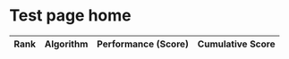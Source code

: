 # Test page home

<div id="leaderboardPlot"></div>

<table id="leaderboardTable">
<thead>
    <tr>
    <th>Rank</th>
    <th>Algorithm</th>
    <th>Performance (Score)</th>
    <th>Cumulative Score</th> 
    </tr>
</thead>
<tbody>
</tbody>
</table>

<script>
// Sample Leaderboard Data (Replace with your actual data)
var leaderboardData = [
    { algorithm: 'Algorithm A', score: 95 },
    { algorithm: 'Algorithm B', score: 88 },
    { algorithm: 'Algorithm C', score: 76 },
    { algorithm: 'Algorithm D', score: 60 },
];

// Calculate Cumulative Scores
var cumulativeScores = [];
var totalScore = 0;
for (var i = 0; i < leaderboardData.length; i++) {
    totalScore += leaderboardData[i].score;
    cumulativeScores.push(totalScore);
}

// Create Table (add cumulative score column)
var tableBody = document.getElementById('leaderboardTable').getElementsByTagName('tbody')[0];
for (var i = 0; i < leaderboardData.length; i++) {
    var row = tableBody.insertRow();
    row.insertCell().innerHTML = i + 1;
    row.insertCell().innerHTML = leaderboardData[i].algorithm;
    row.insertCell().innerHTML = leaderboardData[i].score;
    row.insertCell().innerHTML = cumulativeScores[i]; // Add cumulative score
}

// Create Line Plot
var plotData = [{
    x: leaderboardData.map(d => d.algorithm),
    y: cumulativeScores,  
    type: 'scatter',
    mode: 'lines+markers',
    marker: { size: 8 }
}];

var layout = {
    title: 'AlgoPerf Leaderboard (Cumulative Scores)',
    xaxis: { title: 'Algorithm' },
    yaxis: { title: 'Cumulative Score' }
};

Plotly.newPlot('leaderboardPlot', plotData, layout);
</script>